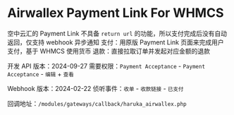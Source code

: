# Airwallex Payment Link For WHMCS

空中云汇的 Payment Link 不具备 `return url` 的功能，所以支付完成后没有自动返回，仅支持 webhook 异步通知
支付：用原版 Payment Link 页面来完成用户支付，基于 WHMCS 使用货币
退款：直接拉取订单并发起对应金额的退款

开发 API 版本：2024-09-27
需要权限：`Payment Acceptance` - `Payment Acceptance` - `编辑` + `查看`

Webhook 版本：2024-02-22
侦听事件：`收单` - `收款链接` - `已支付`

回调地址：`/modules/gateways/callback/haruka_airwallex.php`